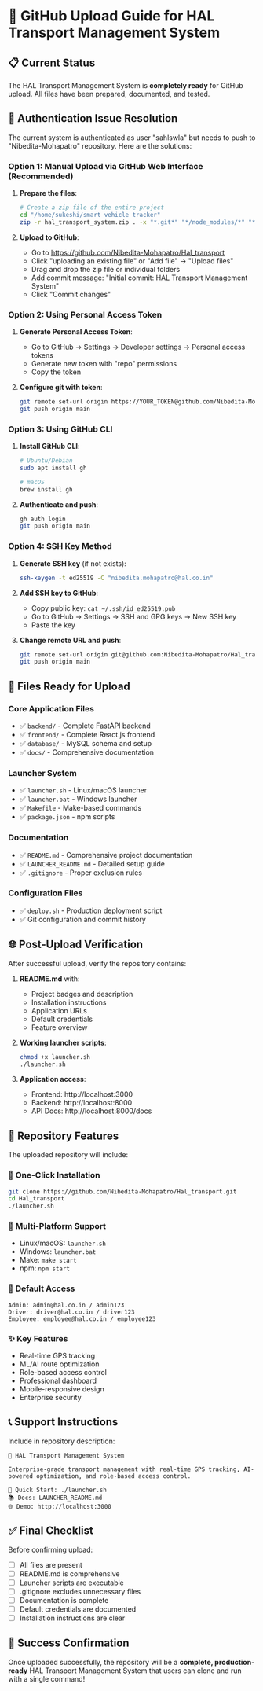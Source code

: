 # 🚀 GitHub Upload Guide for HAL Transport Management System

## 📋 Current Status
The HAL Transport Management System is **completely ready** for GitHub upload. All files have been prepared, documented, and tested.

## 🔧 Authentication Issue Resolution

The current system is authenticated as user "sahlswla" but needs to push to "Nibedita-Mohapatro" repository. Here are the solutions:

### Option 1: Manual Upload via GitHub Web Interface (Recommended)

1. **Prepare the files**:
   ```bash
   # Create a zip file of the entire project
   cd "/home/sukeshi/smart vehicle tracker"
   zip -r hal_transport_system.zip . -x "*.git*" "*/node_modules/*" "*/venv/*" "*/logs/*"
   ```

2. **Upload to GitHub**:
   - Go to https://github.com/Nibedita-Mohapatro/Hal_transport
   - Click "uploading an existing file" or "Add file" → "Upload files"
   - Drag and drop the zip file or individual folders
   - Add commit message: "Initial commit: HAL Transport Management System"
   - Click "Commit changes"

### Option 2: Using Personal Access Token

1. **Generate Personal Access Token**:
   - Go to GitHub → Settings → Developer settings → Personal access tokens
   - Generate new token with "repo" permissions
   - Copy the token

2. **Configure git with token**:
   ```bash
   git remote set-url origin https://YOUR_TOKEN@github.com/Nibedita-Mohapatro/Hal_transport.git
   git push origin main
   ```

### Option 3: Using GitHub CLI

1. **Install GitHub CLI**:
   ```bash
   # Ubuntu/Debian
   sudo apt install gh
   
   # macOS
   brew install gh
   ```

2. **Authenticate and push**:
   ```bash
   gh auth login
   git push origin main
   ```

### Option 4: SSH Key Method

1. **Generate SSH key** (if not exists):
   ```bash
   ssh-keygen -t ed25519 -C "nibedita.mohapatro@hal.co.in"
   ```

2. **Add SSH key to GitHub**:
   - Copy public key: `cat ~/.ssh/id_ed25519.pub`
   - Go to GitHub → Settings → SSH and GPG keys → New SSH key
   - Paste the key

3. **Change remote URL and push**:
   ```bash
   git remote set-url origin git@github.com:Nibedita-Mohapatro/Hal_transport.git
   git push origin main
   ```

## 📁 Files Ready for Upload

### Core Application Files
- ✅ `backend/` - Complete FastAPI backend
- ✅ `frontend/` - Complete React.js frontend  
- ✅ `database/` - MySQL schema and setup
- ✅ `docs/` - Comprehensive documentation

### Launcher System
- ✅ `launcher.sh` - Linux/macOS launcher
- ✅ `launcher.bat` - Windows launcher
- ✅ `Makefile` - Make-based commands
- ✅ `package.json` - npm scripts

### Documentation
- ✅ `README.md` - Comprehensive project documentation
- ✅ `LAUNCHER_README.md` - Detailed setup guide
- ✅ `.gitignore` - Proper exclusion rules

### Configuration Files
- ✅ `deploy.sh` - Production deployment script
- ✅ Git configuration and commit history

## 🌐 Post-Upload Verification

After successful upload, verify the repository contains:

1. **README.md** with:
   - Project badges and description
   - Installation instructions
   - Application URLs
   - Default credentials
   - Feature overview

2. **Working launcher scripts**:
   ```bash
   chmod +x launcher.sh
   ./launcher.sh
   ```

3. **Application access**:
   - Frontend: http://localhost:3000
   - Backend: http://localhost:8000
   - API Docs: http://localhost:8000/docs

## 🎯 Repository Features

The uploaded repository will include:

### 🚀 **One-Click Installation**
```bash
git clone https://github.com/Nibedita-Mohapatro/Hal_transport.git
cd Hal_transport
./launcher.sh
```

### 📱 **Multi-Platform Support**
- Linux/macOS: `launcher.sh`
- Windows: `launcher.bat`
- Make: `make start`
- npm: `npm start`

### 🔐 **Default Access**
```
Admin: admin@hal.co.in / admin123
Driver: driver@hal.co.in / driver123  
Employee: employee@hal.co.in / employee123
```

### ✨ **Key Features**
- Real-time GPS tracking
- ML/AI route optimization
- Role-based access control
- Professional dashboard
- Mobile-responsive design
- Enterprise security

## 📞 Support Instructions

Include in repository description:
```
🚗 HAL Transport Management System

Enterprise-grade transport management with real-time GPS tracking, AI-powered optimization, and role-based access control.

🚀 Quick Start: ./launcher.sh
📚 Docs: LAUNCHER_README.md
🌐 Demo: http://localhost:3000
```

## ✅ Final Checklist

Before confirming upload:
- [ ] All files are present
- [ ] README.md is comprehensive
- [ ] Launcher scripts are executable
- [ ] .gitignore excludes unnecessary files
- [ ] Documentation is complete
- [ ] Default credentials are documented
- [ ] Installation instructions are clear

## 🎉 Success Confirmation

Once uploaded successfully, the repository will be a **complete, production-ready** HAL Transport Management System that users can clone and run with a single command!
